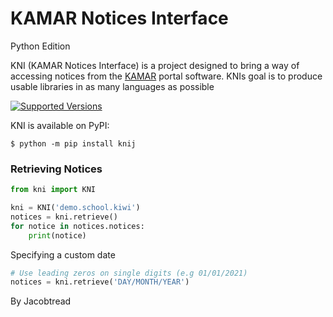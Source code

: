 # KAMAR Notices Interface 
Python Edition

KNI (KAMAR Notices Interface) is a project designed to bring a way of accessing notices from
the [KAMAR](https://kamar.nz) portal software. KNIs goal is to produce usable libraries in as many
languages as possible

[![Supported Versions](https://img.shields.io/pypi/pyversions/KNI-Jacobtread.svg)](https://pypi.org/project/requests)

KNI is available on PyPI:

```console
$ python -m pip install knij
```


### Retrieving Notices
```python
from kni import KNI

kni = KNI('demo.school.kiwi')
notices = kni.retrieve()
for notice in notices.notices:
    print(notice)
```
Specifying a custom date
```python
# Use leading zeros on single digits (e.g 01/01/2021)
notices = kni.retrieve('DAY/MONTH/YEAR')
```

By Jacobtread